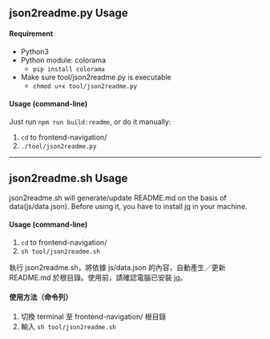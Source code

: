 ## json2readme.py Usage

#### Requirement

- Python3
- Python module: colorama
  - `pip install colorama`
- Make sure tool/json2readme.py is executable
  - `chmod u+x tool/json2readme.py`

#### Usage (command-line)

Just run `npm run build:readme`, or do it manually:

1. `cd` to frontend-navigation/
2. `./tool/json2readme.py`

---

## json2readme.sh Usage

json2readme.sh will generate/update README.md on the basis of data(js/data.json). Before using it, you have to install [jq](https://stedolan.github.io/jq/download/) in your machine.

#### Usage (command-line)

1. `cd` to frontend-navigation/
2. `sh tool/json2readme.sh`

執行 json2readme.sh，將依據 js/data.json 的內容，自動產生／更新 README.md 於根目錄。使用前，請確認電腦已安裝 [jq](https://stedolan.github.io/jq/download/)。

#### 使用方法（命令列）

1. 切換 terminal 至 frontend-navigation/ 根目錄
2. 輸入 `sh tool/json2readme.sh`
